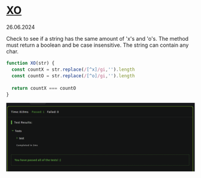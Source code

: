# [XO](https://www.codewars.com/kata/55908aad6620c066bc00002a)
26.06.2024

Check to see if a string has the same amount of 'x's and 'o's. The method must return a boolean and be case insensitive. The string can contain any char.

```js
function XO(str) {
  const countX = str.replace(/[^x]/gi,'').length
  const countO = str.replace(/[^o]/gi,'').length

  return countX === countO
}
```
![img.png](img.png)
